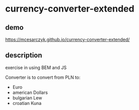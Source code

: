 # currency-converter-extended

## demo

https://mcesarczyk.github.io/currency-converter-extended/

## description

exercise in using BEM and JS

Converter is to convert from PLN to:
- Euro
- american Dollars
- bulgarian Lew
- croatian Kuna
